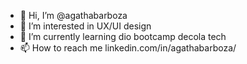 - 👋 Hi, I’m @agathabarboza
- 👀 I’m interested in UX/UI design
- 🌱 I’m currently learning dio bootcamp decola tech
- 📫 How to reach me linkedin.com/in/agathabarboza/

<!---
agathabarboza/agathabarboza is a ✨ special ✨ repository because its `README.md` (this file) appears on your GitHub profile.
You can click the Preview link to take a look at your changes.
--->
